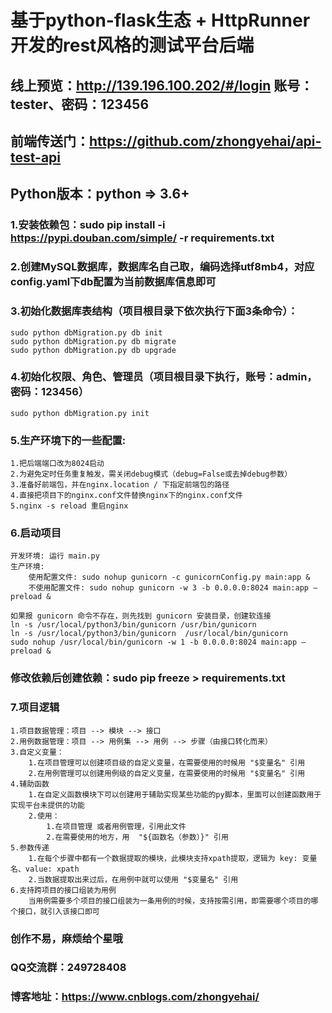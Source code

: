 # 基于python-flask生态 + HttpRunner 开发的rest风格的测试平台后端

## 线上预览：http://139.196.100.202/#/login  账号：tester、密码：123456

## 前端传送门：https://github.com/zhongyehai/api-test-api

## Python版本：python => 3.6+

### 1.安装依赖包：sudo pip install -i https://pypi.douban.com/simple/ -r requirements.txt

### 2.创建MySQL数据库，数据库名自己取，编码选择utf8mb4，对应config.yaml下db配置为当前数据库信息即可

### 3.初始化数据库表结构（项目根目录下依次执行下面3条命令）：
    sudo python dbMigration.py db init
    sudo python dbMigration.py db migrate
    sudo python dbMigration.py db upgrade

### 4.初始化权限、角色、管理员（项目根目录下执行，账号：admin，密码：123456）
    sudo python dbMigration.py init

### 5.生产环境下的一些配置:
    1.把后端端口改为8024启动
    2.为避免定时任务重复触发，需关闭debug模式（debug=False或去掉debug参数）
    3.准备好前端包，并在nginx.location / 下指定前端包的路径
    4.直接把项目下的nginx.conf文件替换nginx下的nginx.conf文件
    5.nginx -s reload 重启nginx

### 6.启动项目
    开发环境: 运行 main.py
    生产环境: 
        使用配置文件: sudo nohup gunicorn -c gunicornConfig.py main:app &
        不使用配置文件: sudo nohup gunicorn -w 3 -b 0.0.0.0:8024 main:app –preload &
    
    如果报 gunicorn 命令不存在，则先找到 gunicorn 安装目录，创建软连接
    ln -s /usr/local/python3/bin/gunicorn /usr/bin/gunicorn
    ln -s /usr/local/python3/bin/gunicorn  /usr/local/bin/gunicorn
    sudo nohup /usr/local/bin/gunicorn -w 1 -b 0.0.0.0:8024 main:app –preload &

### 修改依赖后创建依赖：sudo pip freeze > requirements.txt


### 7.项目逻辑
    1.项目数据管理：项目 --> 模块 --> 接口
    2.用例数据管理：项目 --> 用例集 --> 用例 --> 步骤（由接口转化而来）
    3.自定义变量：
        1.在项目管理可以创建项目级的自定义变量，在需要使用的时候用 "$变量名" 引用
        2.在用例管理可以创建用例级的自定义变量，在需要使用的时候用 "$变量名" 引用
    4.辅助函数
        1.在自定义函数模块下可以创建用于辅助实现某些功能的py脚本，里面可以创建函数用于实现平台未提供的功能
        2.使用：
            1.在项目管理 或者用例管理，引用此文件
            2.在需要使用的地方，用  "${函数名（参数）}" 引用
    5.参数传递
        1.在每个步骤中都有一个数据提取的模块，此模块支持xpath提取，逻辑为 key: 变量名、value: xpath
        2.当数据提取出来过后，在用例中就可以使用 "$变量名" 引用
    6.支持跨项目的接口组装为用例
        当用例需要多个项目的接口组装为一条用例的时候，支持按需引用，即需要哪个项目的哪个接口，就引入该接口即可

### 创作不易，麻烦给个星哦

### QQ交流群：249728408
### 博客地址：https://www.cnblogs.com/zhongyehai/
